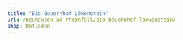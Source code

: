 ```yaml
---
title: "Bio-Bauernhof Löwenstein"
url: /neuhausen-am-rheinfall/bio-bauernhof-loewenstein/
shop: Hofladen
---
```

